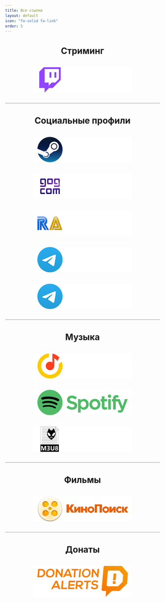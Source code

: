```yaml
---
title: Все ссылки
layout: default
icon: "fa-solid fa-link"
order: 5
---
```


<center>
<h1>Стриминг</h1>
<br>
<a href="https://twitch.tv/DmitriyFrogo"><img src="/commons/links/twitch.png" alt="Twitch"></a>
<br><br>
</center>

<hr style="height:1px;border-width:0;color:rgb(140,140,140);background-color:rgb(140,140,140)">

<center>
<h1>Социальные профили</h1>
<br>
<a href="https://steamcommunity.com/id/frogo/"><img src="/commons/links/steam.png" alt="Steam"></a>
<br><br><br>
<a href="https://www.gog.com/u/frogo"><img src="/commons/links/gog.png" alt="GOG"></a>
<br><br><br>
<a href="https://retroachievements.org/user/Frogo"><img src="/commons/links/retroachievements.png" alt="RetroAchievements"></a>
<br><br><br>
<a href="https://t.me/s/dfrogo"><img src="/commons/links/tg-channel.png" alt="Telegram канал"></a>
<br><br><br>
<a href="https://t.me/+8XFcxti1vEEyYWUy"><img src="/commons/links/tg-chat.png" alt="Telegram чат"></a>
<br><br>
</center>

<hr style="height:1px;border-width:0;color:rgb(140,140,140);background-color:rgb(140,140,140)">

<center>
<h1>Музыка</h1>
<br>
<a href="https://music.yandex.ru/users/nphne-a456glwt/playlists/1001"><img src="/commons/links/music-yandex.png" alt="Яндекс Музыка"></a>
<br><br><br>
<a href="https://open.spotify.com/playlist/5ZmDhoZr4zM4S5Y3CaGaKq"><img src="/commons/links/music-spotify.png" alt="Spotify"></a>
<br><br><br>
<a href="/music/txt"><img src="/commons/links/music-txt.png" alt="Текстовая версия"></a>
<br><br>
</center>

<hr style="height:1px;border-width:0;color:rgb(140,140,140);background-color:rgb(140,140,140)">

<center>
<h1>Фильмы</h1>
<br>
<a href="https://www.kinopoisk.ru/user/107704614/votes/"><img src="/commons/links/kinopoisk.png" alt="Кинопоиск"></a>
<br><br>
</center>

<hr style="height:1px;border-width:0;color:rgb(140,140,140);background-color:rgb(140,140,140)">

<center>
<h1>Донаты</h1>
<br>
<a href="https://www.donationalerts.com/r/dfrogo"><img src="/commons/links/donationalerts.png" alt="DonationAlerts"></a>
</center>
